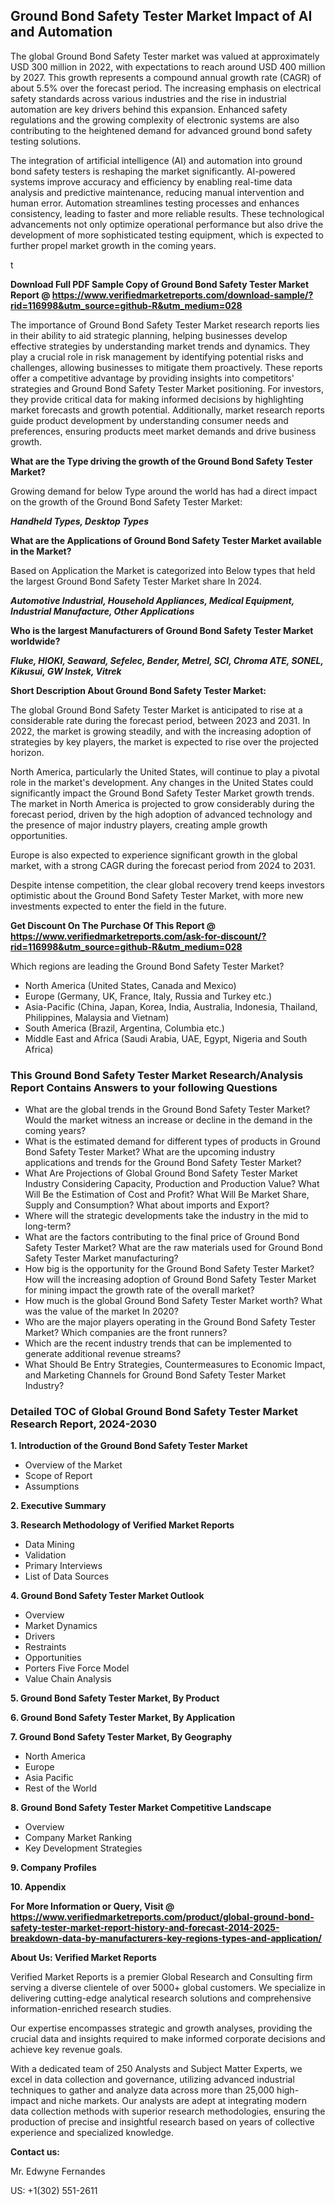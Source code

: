 <h2>Ground Bond Safety Tester Market Impact of AI and Automation</h2><p>The global Ground Bond Safety Tester market was valued at approximately USD 300 million in 2022, with expectations to reach around USD 400 million by 2027. This growth represents a compound annual growth rate (CAGR) of about 5.5% over the forecast period. The increasing emphasis on electrical safety standards across various industries and the rise in industrial automation are key drivers behind this expansion. Enhanced safety regulations and the growing complexity of electronic systems are also contributing to the heightened demand for advanced ground bond safety testing solutions.</p><p>The integration of artificial intelligence (AI) and automation into ground bond safety testers is reshaping the market significantly. AI-powered systems improve accuracy and efficiency by enabling real-time data analysis and predictive maintenance, reducing manual intervention and human error. Automation streamlines testing processes and enhances consistency, leading to faster and more reliable results. These technological advancements not only optimize operational performance but also drive the development of more sophisticated testing equipment, which is expected to further propel market growth in the coming years.</p>t</p><p id="" class=""><strong>Download Full PDF Sample Copy of Ground Bond Safety Tester Market Report @ <a href="https://www.verifiedmarketreports.com/download-sample/?rid=116998&utm_source=github-R&utm_medium=028" target="_blank">https://www.verifiedmarketreports.com/download-sample/?rid=116998&utm_source=github-R&utm_medium=028</a></strong></p><p>The importance of&nbsp;Ground Bond Safety Tester Market research reports lies in their ability to aid strategic planning, helping businesses develop effective strategies by understanding market trends and dynamics. They play a crucial role in risk management by identifying potential risks and challenges, allowing businesses to mitigate them proactively. These reports offer a competitive advantage by providing insights into competitors' strategies and Ground Bond Safety Tester Market positioning. For investors, they provide critical data for making informed decisions by highlighting market forecasts and growth potential. Additionally, market research reports guide product development by understanding consumer needs and preferences, ensuring products meet market demands and drive business growth.</p><p><strong>What are the&nbsp;Type driving the growth of the Ground Bond Safety Tester Market?</strong></p><p id="" class="">Growing demand for below Type around the world has had a direct impact on the growth of the Ground Bond Safety Tester Market:</p><em><strong>Handheld Types, Desktop Types</strong></em></p><strong>What are the&nbsp;Applications&nbsp;of Ground Bond Safety Tester Market available in the Market?</strong></p><p id="" class="">Based on Application the Market is categorized into Below types that held the largest Ground Bond Safety Tester Market share In 2024.</p><em><strong>Automotive Industrial, Household Appliances, Medical Equipment, Industrial Manufacture, Other Applications</strong></em></p><strong>Who is the largest Manufacturers of Ground Bond Safety Tester Market worldwide?</strong></p><p><em><strong>Fluke, HIOKI, Seaward, Sefelec, Bender, Metrel, SCI, Chroma ATE, SONEL, Kikusui, GW Instek, Vitrek</strong></em></p><p id="" class=""><strong>Short Description About Ground Bond Safety Tester Market:</strong></p><p>The global Ground Bond Safety Tester Market is anticipated to rise at a considerable rate during the forecast period, between 2023 and 2031. In 2022, the market is growing steadily, and with the increasing adoption of strategies by key players, the market is expected to rise over the projected horizon.</p><p>North America, particularly the United States, will continue to play a pivotal role in the market's development. Any changes in the United States could significantly impact the Ground Bond Safety Tester Market growth trends. The market in North America is projected to grow considerably during the forecast period, driven by the high adoption of advanced technology and the presence of major industry players, creating ample growth opportunities.</p><p>Europe is also expected to experience significant growth in the global market, with a strong CAGR during the forecast period from 2024 to 2031.</p><p>Despite intense competition, the clear global recovery trend keeps investors optimistic about the Ground Bond Safety Tester Market, with more new investments expected to enter the field in the future.</p><p id="" class=""><strong>Get Discount On The Purchase Of This Report @ <a href="https://www.verifiedmarketreports.com/ask-for-discount/?rid=116998&utm_source=github-R&utm_medium=028" target="_blank">https://www.verifiedmarketreports.com/ask-for-discount/?rid=116998&utm_source=github-R&utm_medium=028</a></strong></p>Which regions are leading the Ground Bond Safety Tester Market?</p><ul><li>North America (United States, Canada and Mexico)</li><li>Europe (Germany, UK, France, Italy, Russia and Turkey etc.)</li><li>Asia-Pacific (China, Japan, Korea, India, Australia, Indonesia, Thailand, Philippines, Malaysia and Vietnam)</li><li>South America (Brazil, Argentina, Columbia etc.)</li><li>Middle East and Africa (Saudi Arabia, UAE, Egypt, Nigeria and South Africa)</li></ul><h3 id="" class="">This Ground Bond Safety Tester Market Research/Analysis Report Contains Answers to your following Questions</h3><ul><li>What are the global trends in the Ground Bond Safety Tester Market? Would the market witness an increase or decline in the demand in the coming years?</li><li>What is the estimated demand for different types of products in Ground Bond Safety Tester Market? What are the upcoming industry applications and trends for the Ground Bond Safety Tester Market?</li><li>What Are Projections of Global Ground Bond Safety Tester Market Industry Considering Capacity, Production and Production Value? What Will Be the Estimation of Cost and Profit? What Will Be Market Share, Supply and Consumption? What about imports and Export?</li><li>Where will the strategic developments take the industry in the mid to long-term?</li><li>What are the factors contributing to the final price of Ground Bond Safety Tester Market? What are the raw materials used for Ground Bond Safety Tester Market manufacturing?</li><li>How big is the opportunity for the Ground Bond Safety Tester Market? How will the increasing adoption of Ground Bond Safety Tester Market for mining impact the growth rate of the overall market?</li><li>How much is the global Ground Bond Safety Tester Market worth? What was the value of the market In 2020?</li><li>Who are the major players operating in the Ground Bond Safety Tester Market? Which companies are the front runners?</li><li>Which are the recent industry trends that can be implemented to generate additional revenue streams?</li><li>What Should Be Entry Strategies, Countermeasures to Economic Impact, and Marketing Channels for Ground Bond Safety Tester Market Industry?</li></ul><h3 id="" class="">Detailed TOC of Global Ground Bond Safety Tester Market Research Report, 2024-2030</h3><p id="" class=""><strong>1. Introduction of the Ground Bond Safety Tester Market</strong></p><ul><li>Overview of the Market</li><li>Scope of Report</li><li>Assumptions</li></ul><p id="" class=""><strong>2. Executive Summary</strong></p><p id="" class=""><strong>3. Research Methodology of Verified Market Reports</strong></p><ul><li>Data Mining</li><li>Validation</li><li>Primary Interviews</li><li>List of Data Sources</li></ul><p id="" class=""><strong>4. Ground Bond Safety Tester Market Outlook</strong></p><ul><li>Overview</li><li>Market Dynamics</li><li>Drivers</li><li>Restraints</li><li>Opportunities</li><li>Porters Five Force Model</li><li>Value Chain Analysis</li></ul><p id="" class=""><strong>5. Ground Bond Safety Tester Market, By Product</strong></p><p id="" class=""><strong>6. Ground Bond Safety Tester Market, By Application</strong></p><p id="" class=""><strong>7. Ground Bond Safety Tester Market, By Geography</strong></p><ul><li>North America</li><li>Europe</li><li>Asia Pacific</li><li>Rest of the World</li></ul><p id="" class=""><strong>8. Ground Bond Safety Tester Market Competitive Landscape</strong></p><ul><li>Overview</li><li>Company Market Ranking</li><li>Key Development Strategies</li></ul><p id="" class=""><strong>9. Company Profiles</strong></p><p id="" class=""><strong>10. Appendix</strong></p><p id="" class=""><strong>For More Information or Query, Visit @ <a href="https://www.verifiedmarketreports.com/product/global-ground-bond-safety-tester-market-report-history-and-forecast-2014-2025-breakdown-data-by-manufacturers-key-regions-types-and-application/" target="_blank">https://www.verifiedmarketreports.com/product/global-ground-bond-safety-tester-market-report-history-and-forecast-2014-2025-breakdown-data-by-manufacturers-key-regions-types-and-application/</a></strong></p><p id="" class=""><strong>About Us: Verified Market Reports</strong></p><p id="" class="">Verified Market Reports is a premier Global Research and Consulting firm serving a diverse clientele of over 5000+ global customers. We specialize in delivering cutting-edge analytical research solutions and comprehensive information-enriched research studies.</p><p id="" class="">Our expertise encompasses strategic and growth analyses, providing the crucial data and insights required to make informed corporate decisions and achieve key revenue goals.</p><p id="" class="">With a dedicated team of 250 Analysts and Subject Matter Experts, we excel in data collection and governance, utilizing advanced industrial techniques to gather and analyze data across more than 25,000 high-impact and niche markets. Our analysts are adept at integrating modern data collection methods with superior research methodologies, ensuring the production of precise and insightful research based on years of collective experience and specialized knowledge.</p><p id="" class=""><strong>Contact us:</strong></p><p id="" class="">Mr. Edwyne Fernandes</p><p id="" class="">US: +1(302) 551-2611</p>